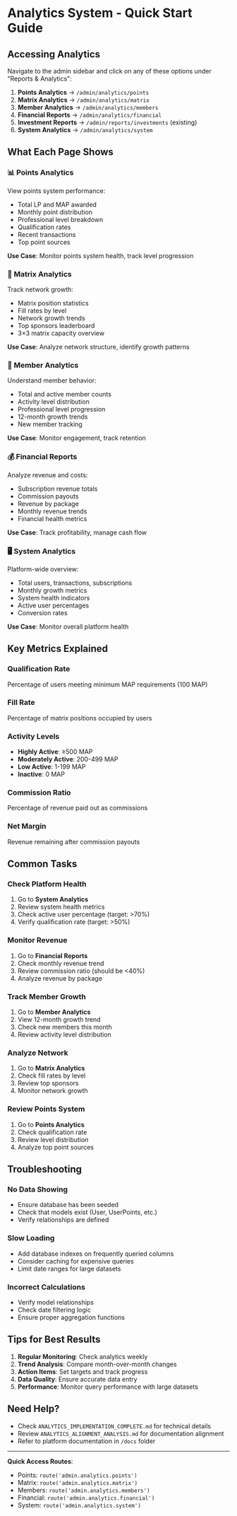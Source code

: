 # Analytics System - Quick Start Guide

## Accessing Analytics

Navigate to the admin sidebar and click on any of these options under "Reports & Analytics":

1. **Points Analytics** → `/admin/analytics/points`
2. **Matrix Analytics** → `/admin/analytics/matrix`
3. **Member Analytics** → `/admin/analytics/members`
4. **Financial Reports** → `/admin/analytics/financial`
5. **Investment Reports** → `/admin/reports/investments` (existing)
6. **System Analytics** → `/admin/analytics/system`

## What Each Page Shows

### 📊 Points Analytics
View points system performance:
- Total LP and MAP awarded
- Monthly point distribution
- Professional level breakdown
- Qualification rates
- Recent transactions
- Top point sources

**Use Case**: Monitor points system health, track level progression

### 🔗 Matrix Analytics
Track network growth:
- Matrix position statistics
- Fill rates by level
- Network growth trends
- Top sponsors leaderboard
- 3×3 matrix capacity overview

**Use Case**: Analyze network structure, identify growth patterns

### 👥 Member Analytics
Understand member behavior:
- Total and active member counts
- Activity level distribution
- Professional level progression
- 12-month growth trends
- New member tracking

**Use Case**: Monitor engagement, track retention

### 💰 Financial Reports
Analyze revenue and costs:
- Subscription revenue totals
- Commission payouts
- Revenue by package
- Monthly revenue trends
- Financial health metrics

**Use Case**: Track profitability, manage cash flow

### 🖥️ System Analytics
Platform-wide overview:
- Total users, transactions, subscriptions
- Monthly growth metrics
- System health indicators
- Active user percentages
- Conversion rates

**Use Case**: Monitor overall platform health

## Key Metrics Explained

### Qualification Rate
Percentage of users meeting minimum MAP requirements (100 MAP)

### Fill Rate
Percentage of matrix positions occupied by users

### Activity Levels
- **Highly Active**: ≥500 MAP
- **Moderately Active**: 200-499 MAP
- **Low Active**: 1-199 MAP
- **Inactive**: 0 MAP

### Commission Ratio
Percentage of revenue paid out as commissions

### Net Margin
Revenue remaining after commission payouts

## Common Tasks

### Check Platform Health
1. Go to **System Analytics**
2. Review system health metrics
3. Check active user percentage (target: >70%)
4. Verify qualification rate (target: >50%)

### Monitor Revenue
1. Go to **Financial Reports**
2. Check monthly revenue trend
3. Review commission ratio (should be <40%)
4. Analyze revenue by package

### Track Member Growth
1. Go to **Member Analytics**
2. View 12-month growth trend
3. Check new members this month
4. Review activity level distribution

### Analyze Network
1. Go to **Matrix Analytics**
2. Check fill rates by level
3. Review top sponsors
4. Monitor network growth

### Review Points System
1. Go to **Points Analytics**
2. Check qualification rate
3. Review level distribution
4. Analyze top point sources

## Troubleshooting

### No Data Showing
- Ensure database has been seeded
- Check that models exist (User, UserPoints, etc.)
- Verify relationships are defined

### Slow Loading
- Add database indexes on frequently queried columns
- Consider caching for expensive queries
- Limit date ranges for large datasets

### Incorrect Calculations
- Verify model relationships
- Check date filtering logic
- Ensure proper aggregation functions

## Tips for Best Results

1. **Regular Monitoring**: Check analytics weekly
2. **Trend Analysis**: Compare month-over-month changes
3. **Action Items**: Set targets and track progress
4. **Data Quality**: Ensure accurate data entry
5. **Performance**: Monitor query performance with large datasets

## Need Help?

- Check `ANALYTICS_IMPLEMENTATION_COMPLETE.md` for technical details
- Review `ANALYTICS_ALIGNMENT_ANALYSIS.md` for documentation alignment
- Refer to platform documentation in `/docs` folder

---

**Quick Access Routes**:
- Points: `route('admin.analytics.points')`
- Matrix: `route('admin.analytics.matrix')`
- Members: `route('admin.analytics.members')`
- Financial: `route('admin.analytics.financial')`
- System: `route('admin.analytics.system')`

